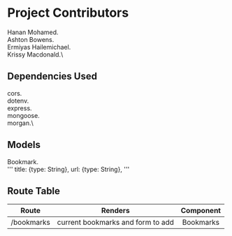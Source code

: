 # Project Contributors

Hanan Mohamed.\
Ashton Bowens.\
Ermiyas Hailemichael.\
Krissy Macdonald.\

## Dependencies Used

cors.\
dotenv.\
express.\
mongoose.\
morgan.\

## Models

Bookmark.\
'''
title: {type: String},
url: {type: String},
'''

## Route Table

| Route | Renders | Component |
| :---: | :-----: | :-------: |
| /bookmarks | current bookmarks and form to add | Bookmarks |

